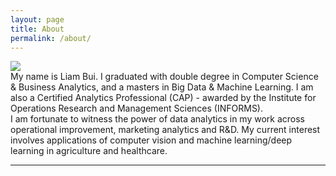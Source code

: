 ```yaml
---
layout: page
title: About
permalink: /about/
---
```


<img class="col one right" src="{{ site.baseurl }}/img/prof_pic.jpg">

<br/>
My name is Liam Bui. I graduated with double degree in Computer Science & Business Analytics, and a masters in Big Data & Machine Learning. I am also a Certified Analytics Professional (CAP) - awarded by the Institute for Operations Research and Management Sciences (INFORMS).
<br/>
I am fortunate to witness the power of data analytics in my work across operational improvement, marketing analytics and R&D. My current interest involves applications of computer vision and machine learning/deep learning in agriculture and healthcare.

<br/>
<hr/>
<br/>
<span class="contacticon center">
	<!--- <a href="mailto:you@example.com"><i class="fa fa-envelope-square"></i></a> --->
	<a href="https://github.com/liambll" target="_blank"><i class="fa fa-github-square" style="color:$theme-color"></i></a>
	<a href="https://www.linkedin.com/in/liambui/" target="_blank"><i class="fa fa-linkedin-square" style="color:$theme-color"></i></a>
	<a href="https://twitter.com/LiamBLL" target="_blank"><i class="fa fa-twitter-square" style="color:$theme-color"></i></a>
</span>

